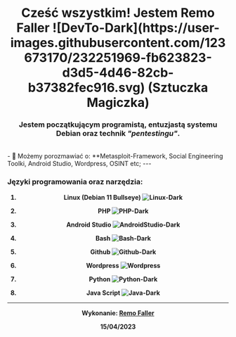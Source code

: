 <h1 align="center">Cześć wszystkim!
  Jestem Remo Faller
  ![DevTo-Dark](https://user-images.githubusercontent.com/123673170/232251969-fb623823-d3d5-4d46-82cb-b37382fec916.svg)
  (Sztuczka Magiczka)</h1>
<h3 align="center">Jestem początkującym programistą, entuzjastą systemu Debian oraz technik <i>"pentestingu"</i>.</h3>
</br>
- 💬 Możemy porozmawiać o: **Metasploit-Framework, Social Engineering Toolki, Android Studio, Wordpress, OSINT etc;
---

<h3 align="left">Języki programowania oraz narzędzia:</h3>

<b><center>
  1. Linux (Debian 11 Bullseye) ![Linux-Dark](https://user-images.githubusercontent.com/123673170/232251719-5de7f469-898d-4c45-8b93-3043d74cccc9.svg)

  2. PHP ![PHP-Dark](https://user-images.githubusercontent.com/123673170/232251774-6539201f-c542-4178-9b8b-08d06fac42d7.svg)

  3. Android Studio ![AndroidStudio-Dark](https://user-images.githubusercontent.com/123673170/232251798-0609ed27-dc7d-4e31-813d-fb7f0a32ffda.svg)

  4. Bash ![Bash-Dark](https://user-images.githubusercontent.com/123673170/232251815-a2a3f316-1784-48c5-9ffd-ac286c3dd580.svg)

  5. Github ![Github-Dark](https://user-images.githubusercontent.com/123673170/232251850-1c9404a9-b606-4bca-b8ee-de763f1f751b.svg)

  6. Wordpress ![Wordpress](https://user-images.githubusercontent.com/123673170/232251866-3a8944be-bb1c-4818-8f4c-4f1c91bee687.svg)

  7. Python ![Python-Dark](https://user-images.githubusercontent.com/123673170/232251887-988e25b9-6e12-4f74-a90a-800cf83c5ddf.svg)

  8. Java Script ![Java-Dark](https://user-images.githubusercontent.com/123673170/232251932-4b3c1788-ca5d-4eb2-9d5f-c087c9ef9b42.svg)

-----
Wykonanie: [Remo Faller](https://github.com/Sztuczka-Magiczka)

15/04/2023
  </center></b>
